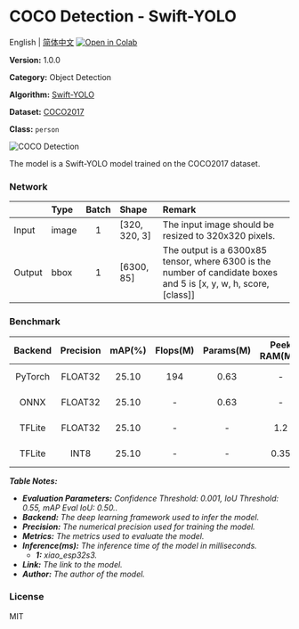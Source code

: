 # COCO Detection - Swift-YOLO

English | [简体中文](../zh_CN/COCO_Detection_Swift-YOLO_320.md) [![Open in Colab](https://colab.research.google.com/assets/colab-badge.svg)](https://colab.research.google.com/github/seeed-studio/sscma-model-zoo/blob/main/notebooks/en/COCO_Detection_Swift-YOLO_320.ipynb)

**Version:** 1.0.0

**Category:** Object Detection

**Algorithm:** [Swift-YOLO](configs/yolov5/swift_yolo_shuff_1xb16_300e_coco.py)

**Dataset:** [COCO2017](https://public.roboflow.com/object-detection/microsoft-coco-subset)

**Class:** `person`

![COCO Detection](https://files.seeedstudio.com/sscma/static/detection_coco.png)

The model is a Swift-YOLO model trained on the COCO2017 dataset.

### Network 

|        | Type   |  Batch  | Shape         | Remark                                                                                                            |
|:-------|:-------|:-------:|:--------------|:------------------------------------------------------------------------------------------------------------------|
| Input  | image  |    1    | [320, 320, 3] | The input image should be resized to 320x320 pixels.                                                              |
| Output | bbox   |    1    | [6300, 85]    | The output is a 6300x85 tensor, where 6300 is the number of candidate boxes and 5 is [x, y, w, h, score, [class]] |
### Benchmark

|  Backend  |  Precision  |  mAP(%)  |  Flops(M)  |  Params(M)  |  Peek RAM(MB)  |    Inference(ms)    |                                                                                  Download                                                                                  |    Author    |
|:---------:|:-----------:|:--------:|:----------:|:-----------:|:--------------:|:-------------------:|:--------------------------------------------------------------------------------------------------------------------------------------------------------------------------:|:------------:|
|  PyTorch  |   FLOAT32   |  25.10   |    194     |    0.63     |       -        |          -          |  [Link](https://files.seeedstudio.com/sscma/model_zoo/detection/models/swift-yolo/swift_yolo_shuffle_coco_320_float32_sha1_a5927bd6a6c6569d27edb98da946a8e75a8d816f.pth)   | Seeed Studio |
|   ONNX    |   FLOAT32   |  25.10   |     -      |    0.63     |       -        |          -          |  [Link](https://files.seeedstudio.com/sscma/model_zoo/detection/models/swift-yolo/swift_yolo_shuffle_coco_320_float32_sha1_20bc2c8517a8e42699bf46f1409f7541e52345ac.onnx)  | Seeed Studio |
|  TFLite   |   FLOAT32   |  25.10   |     -      |      -      |      1.2       |          -          | [Link](https://files.seeedstudio.com/sscma/model_zoo/detection/models/swift-yolo/swift_yolo_shuffle_coco_320_float32_sha1_5dfa1a16d27ef347c0173c5297395963760fcc57.tflite) | Seeed Studio |
|  TFLite   |    INT8     |  25.10   |     -      |      -      |      0.35      | 200.0<sup>(1)</sup> |  [Link](https://files.seeedstudio.com/sscma/model_zoo/detection/models/swift-yolo/swift_yolo_shuffle_coco_320_int8_sha1_3b0a6d7fd95e9dd21902beae6fa2d1cd0807bd7b.tflite)   | Seeed Studio |

***Table Notes:***

- ***Evaluation Parameters:**  Confidence Threshold: 0.001, IoU Threshold: 0.55, mAP Eval IoU: 0.50..*
- ***Backend:** The deep learning framework used to infer the model.*
- ***Precision:** The numerical precision used for training the model.*
- ***Metrics:** The metrics used to evaluate the model.*
- ***Inference(ms):** The inference time of the model in milliseconds.*
  - ***1:** xiao_esp32s3.*
- ***Link:** The link to the model.*
- ***Author:** The author of the model.*

### License

MIT

